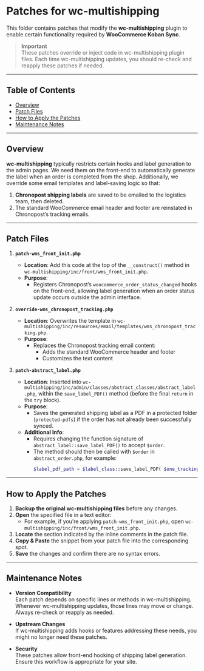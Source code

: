 # Patches for wc-multishipping

This folder contains patches that modify the **wc-multishipping** plugin to enable certain functionality required by **WooCommerce Koban Sync**.

> **Important**  
> These patches override or inject code in wc-multishipping plugin files. Each time wc-multishipping updates, you should re-check and reapply these patches if needed.

---

## Table of Contents

- [Overview](#overview)
- [Patch Files](#patch-files)
- [How to Apply the Patches](#how-to-apply-the-patches)
- [Maintenance Notes](#maintenance-notes)

---

## Overview

**wc-multishipping** typically restricts certain hooks and label generation to the admin pages. We need them on the front-end to automatically generate the label when an order is completed from the shop. Additionally, we override some email templates and label-saving logic so that:

1. **Chronopost shipping labels** are saved to be emailed to the logistics team, then deleted.
2. The standard WooCommerce email header and footer are reinstated in Chronopost’s tracking emails.

---

## Patch Files

1. **`patch-wms_front_init.php`**
    - **Location**: Add this code at the top of the `__construct()` method in `wc-multishipping/inc/front/wms_front_init.php`.
    - **Purpose**:
        - Registers Chronopost’s `woocommerce_order_status_changed` hooks on the front-end, allowing label generation when an order status update occurs outside the admin interface.

2. **`override-wms_chronopost_tracking.php`**
    - **Location**: Overwrites the template in `wc-multishipping/inc/resources/email/templates/wms_chronopost_tracking.php`.
    - **Purpose**:
        - Replaces the Chronopost tracking email content:
            - Adds the standard WooCommerce header and footer
            - Customizes the text content

3. **`patch-abstract_label.php`**
    - **Location**: Inserted into `wc-multishipping/inc/admin/classes/abstract_classes/abstract_label.php`, within the `save_label_PDF()` method (before the final `return` in the `try` block).
    - **Purpose**:
        - Saves the generated shipping label as a PDF in a protected folder (`protected-pdfs`) if the order has not already been successfully synced.
    - **Additional Info**:
        - Requires changing the function signature of `abstract_label::save_label_PDF()` to accept `$order`.
        - The method should then be called with `$order` in `abstract_order.php`, for example:
          ```php
          $label_pdf_path = $label_class::save_label_PDF( $one_tracking_number, $order );
          ```

---

## How to Apply the Patches

1. **Backup the original wc-multishipping files** before any changes.
2. **Open** the specified file in a text editor:
    - For example, if you’re applying `patch-wms_front_init.php`, open `wc-multishipping/inc/front/wms_front_init.php`.
3. **Locate** the section indicated by the inline comments in the patch file.
4. **Copy & Paste** the snippet from your patch file into the corresponding spot.
5. **Save** the changes and confirm there are no syntax errors.

---

## Maintenance Notes

- **Version Compatibility**  
  Each patch depends on specific lines or methods in wc-multishipping. Whenever wc-multishipping updates, those lines may move or change. Always re-check or reapply as needed.

- **Upstream Changes**  
  If wc-multishipping adds hooks or features addressing these needs, you might no longer need these patches.

- **Security**  
  These patches allow front-end hooking of shipping label generation. Ensure this workflow is appropriate for your site.
